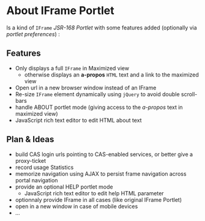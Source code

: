 About IFrame Portlet
====================

Is a kind of `IFrame` _JSR-168 Portlet_ with some features added (optionally via _portlet preferences_) :


Features
--------
* Only displays a full `IFrame` in Maximized view
  * otherwise displays an __a-propos__ `HTML` text and a link to the maximized view
* Open url in a new browser window instead of an IFrame
* Re-size `IFrame` element dynamically using `jQuery` to avoid double scroll-bars
* handle ABOUT portlet mode (giving access to the _a-propos_ text in maximized view)
* JavaScript rich text editor to edit HTML about text


Plan & Ideas
------------
* build CAS login urls pointing to CAS-enabled services, or better give a proxy-ticket
* record usage Statistics
* memorize navigation using AJAX to persist frame navigation across portal navigation
* provide an optional HELP portlet mode
  * JavaScript rich text editor to edit help HTML parameter
* optionnaly provide IFrame in all cases (like original IFrame Portlet)
* open in a new window in case of mobile devices
* _…_

